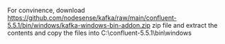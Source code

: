 
For convinence, download   https://github.com/nodesense/kafka/raw/main/confluent-5.5.1/bin/windows/kafka-windows-bin-addon.zip zip file and extract the contents and copy the files into C:\confluent-5.5.1\bin\windows

